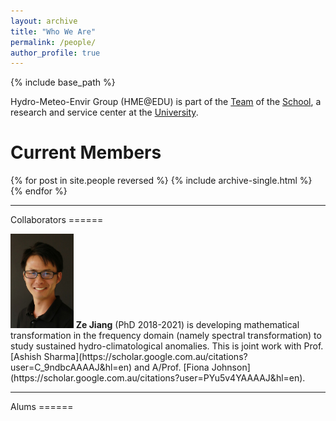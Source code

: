 ```yaml
---
layout: archive
title: "Who We Are"
permalink: /people/
author_profile: true
---
```


{% include base_path %}

Hydro-Meteo-Envir Group (HME@EDU) is part of the [Team]() of the [School](), a research and service center at the [University]().

Current Members
======

{% for post in site.people reversed %}
  {% include archive-single.html %}
{% endfor %}

<hr> 
Collaborators
======
<div>

<p><img src='/images/profile.jpg' style='height: 20%; width: 20%; object-fit: contain'/>
<strong>Ze Jiang</strong> (PhD 2018-2021) is developing mathematical transformation in the frequency domain (namely spectral transformation) to study sustained hydro-climatological anomalies. This is joint work with Prof. [Ashish Sharma](https://scholar.google.com.au/citations?user=C_9ndbcAAAAJ&hl=en) and A/Prof. [Fiona Johnson](https://scholar.google.com.au/citations?user=PYu5v4YAAAAJ&hl=en).</p>

</div>

<hr> 
Alums
======


